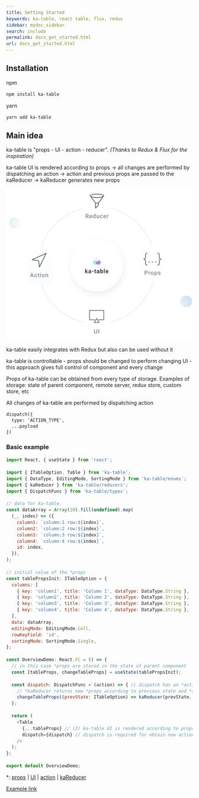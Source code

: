 ```yaml
---
title: Getting Started
keywords: ka-table, react table, flux, redux
sidebar: mydoc_sidebar
search: include
permalink: docs_get_started.html
url: docs_get_started.html
---
```


## Installation
npm
```sh
npm install ka-table
```
yarn
```sh
yarn add ka-table
```

## Main idea
ka-table is "props - UI - action - reducer". *(Thanks to Redux & Flux for the inspiration)*

 ka-table UI is rendered according to props -> all changes are performed by dispatching an action -> action and previous props are passed to the kaReducer -> kaReducer generates new props

![Pattern](./images/schema-docs.svg)

 ka-table easily integrates with Redux but also can be used without it

 ka-table is controllable - props should be changed to perform changing UI - this approach gives full control of component and every change

 Props of ka-table can be obtained from every type of storage. Examples of storage: state of parent component, remote server, redux store, custom store, etc


All changes of ka-table are performed by dispatching action

    dispatch({
      type: 'ACTION_TYPE',
      ...payload
    })

### Basic example

```js
import React, { useState } from 'react';

import { ITableOption, Table } from 'ka-table';
import { DataType, EditingMode, SortingMode } from 'ka-table/enums';
import { kaReducer } from 'ka-table/reducers';
import { DispatchFunc } from 'ka-table/types';

// data for ka-table
const dataArray = Array(10).fill(undefined).map(
  (_, index) => ({
    column1: `column:1 row:${index}`,
    column2: `column:2 row:${index}`,
    column3: `column:3 row:${index}`,
    column4: `column:4 row:${index}`,
    id: index,
  }),
);

// initial value of the *props
const tablePropsInit: ITableOption = {
  columns: [
    { key: 'column1', title: 'Column 1', dataType: DataType.String },
    { key: 'column2', title: 'Column 2', dataType: DataType.String },
    { key: 'column3', title: 'Column 3', dataType: DataType.String },
    { key: 'column4', title: 'Column 4', dataType: DataType.String },
  ],
  data: dataArray,
  editingMode: EditingMode.Cell,
  rowKeyField: 'id',
  sortingMode: SortingMode.Single,
};

const OverviewDemo: React.FC = () => {
  // in this case *props are stored in the state of parent component
  const [tableProps, changeTableProps] = useState(tablePropsInit);

  const dispatch: DispatchFunc = (action) => { // dispatch has an *action as an argument
    // *kaReducer returns new *props according to previous state and *action, and saves new props to the state
    changeTableProps((prevState: ITableOption) => kaReducer(prevState, action));
  };

  return (
    <Table
      {...tableProps} // (2) ka-table UI is rendered according to props
      dispatch={dispatch} // dispatch is required for obtain new actions from the UI
    />
  );
};

export default OverviewDemo;
```
*: [props](./docs_props.html) |
[UI](./docs_ui.html) |
[action](./docs_action.html) |
[kaReducer](./docs_reducer.html)

[Example link](https://komarovalexander.github.io/ka-table/#/sorting)